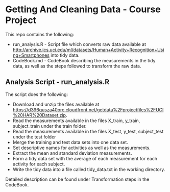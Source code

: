 # Getting And Cleaning Data - Course Project
This repo contains the following:
* run_analysis.R - Script file which converts raw data available at http://archive.ics.uci.edu/ml/datasets/Human+Activity+Recognition+Using+Smartphones into tidy data.
* CodeBook.md - CodeBook describing the measurements in the tidy data, as well as the steps followed to transform the raw data.
## Analysis Script - run_analysis.R
The script does the following:
* Download and unzip the files available at https://d396qusza40orc.cloudfront.net/getdata%2Fprojectfiles%2FUCI%20HAR%20Dataset.zip.
* Read the measurements available in the files X_train, y_train, subject_train under the train folder.
* Read the measurements available in the files X_test, y_test, subject_test under the test folder
* Merge the training and test data sets into one data set.
* Set descriptive names for activities as well as the measurements.
* Extract the mean and standard deviation measurements.
* Form a tidy data set with the average of each measurement for each activity for each subject.
* Write the tidy data into a file called tidy_data.txt in the working directory.

Detailed description can be found under Transformation steps in the CodeBook.
